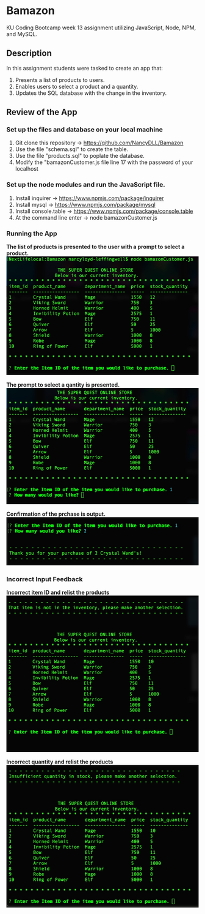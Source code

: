 # Bamazon
KU Coding Bootcamp week 13 assignment utilizing JavaScript, Node, NPM, and MySQL.

## Description
In this assignment students were tasked to create an app that:
1. Presents a list of products to users.
1. Enables users to select a product and a quantity.
1. Updates the SQL database with the change in the inventory.

## Review of the App

### Set up the files and database on your local machine
1. Git clone this repository -> https://github.com/NancyDLL/Bamazon
1. Use the file "schema.sql" to create the table.
1. Use the file "products.sql" to poplate the database.
1. Modify the "bamazonCustomer.js file line 17 with the password of your localhost

### Set up the node modules and run the JavaScript file.
1. Install inquirer -> https://www.npmjs.com/package/inquirer
1. Install mysql -> https://www.npmjs.com/package/mysql
1. Install console.table -> https://www.npmjs.com/package/console.table
1. At the command line enter -> node bamazonCustomer.js

### Running the App
**The list of products is presented to the user with a prompt to select a product.**
![List of Products](/images/list.jpeg)

**The prompt to select a qantity is presented.**
![Quantity Prompt](/images/quantity.jpeg)

**Confirmation of the prchase is output.**
![Purchase Confirmation](/images/confirmation.jpeg)

### Incorrect Input Feedback
**Incorrect item ID and relist the products**
![Wrong ID](/images/wrongInventory.jpeg)

**Incorrect quantity and relist the products**
![Wrong Quantity](/images/wrongQuantity.jpeg)
